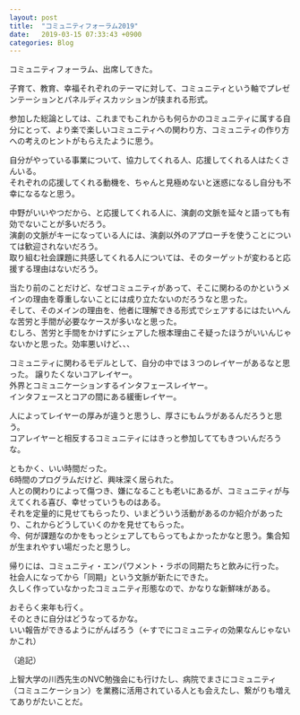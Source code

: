 ```yaml
---
layout: post
title:  "コミュニティフォーラム2019"
date:   2019-03-15 07:33:43 +0900
categories: Blog
---
```


コミュニティフォーラム、出席してきた。

子育て、教育、幸福それぞれのテーマに対して、コミュニティという軸でプレゼンテーションとパネルディスカッションが挟まれる形式。

参加した総論としては、これまでもこれからも何らかのコミュニティに属する自分にとって、より楽で楽しいコミュニティへの関わり方、コミュニティの作り方への考えのヒントがもらえたように思う。

自分がやっている事業について、協力してくれる人、応援してくれる人はたくさんいる。  
それぞれの応援してくれる動機を、ちゃんと見極めないと迷惑になるし自分も不幸になるなと思う。

中野がいいやつだから、と応援してくれる人に、演劇の文脈を延々と語っても有効でないことが多いだろう。  
演劇の文脈がキーになっている人には、演劇以外のアプローチを使うことについては歓迎されないだろう。  
取り組む社会課題に共感してくれる人については、そのターゲットが変わると応援する理由はないだろう。

当たり前のことだけど、なぜコミュニティがあって、そこに関わるのかというメインの理由を尊重しないことには成り立たないのだろうなと思った。  
そして、そのメインの理由を、他者に理解できる形式でシェアするにはたいへんな苦労と手間が必要なケースが多いなと思った。  
むしろ、苦労と手間をかけずにシェアした根本理由こそ疑ったほうがいいんじゃないかと思った。効率悪いけど、、、

コミュニティに関わるモデルとして、自分の中では３つのレイヤーがあるなと思った。
譲りたくないコアレイヤー。  
外界とコミュニケーションするインタフェースレイヤー。  
インタフェースとコアの間にある緩衝レイヤー。

人によってレイヤーの厚みが違うと思うし、厚さにもムラがあるんだろうと思う。  
コアレイヤーと相反するコミュニティにはきっと参加しててもきついんだろうな。

ともかく、いい時間だった。  
6時間のプログラムだけど、興味深く居られた。  
人との関わりによって傷つき、嫌になることも老いにあるが、コミュニティが与えてくれる喜び、幸せっていうものはある。  
それを定量的に見せてもらったり、いまどういう活動があるのか紹介があったり、これからどうしていくのかを見せてもらった。  
今、何が課題なのかをもっとシェアしてもらってもよかったかなと思う。集合知が生まれやすい場だったと思うし。

帰りには、コミュニティ・エンパワメント・ラボの同期たちと飲みに行った。  
社会人になってから「同期」という文脈が新たにできた。  
久しく作っていなかったコミュニティ形態なので、かなりな新鮮味がある。

おそらく来年も行く。  
そのときに自分はどうなってるかな。  
いい報告ができるようにがんばろう（←すでにコミュニティの効果なんじゃないかこれ）


（追記）

上智大学の川西先生のNVC勉強会にも行けたし、病院でまさにコミュニティ（コミュニケーション）を業務に活用されている人とも会えたし、繋がりも増えてありがたいことだ。

